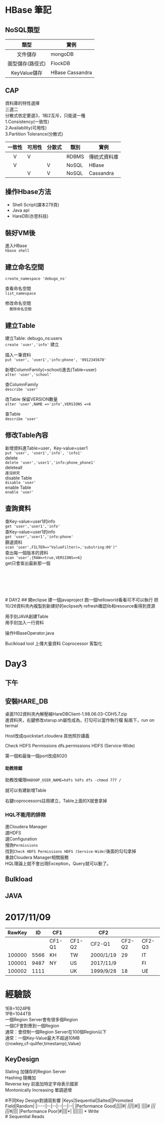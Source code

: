 # HBase 筆記

## NoSQL類型
|類型|實例|
|:---:|--|
|文件儲存|mongoDB|
|圖型儲存(路徑式)|FlockDB|
|KeyValue儲存|HBase Cassandra|
  
## CAP
資料庫的特性選擇<br />
三選二<br />
分散式依定要選3，1和2互斥，只能選一種<br />
1.Consistency(一致性)<br />
2.Availability(可用性)<br />
3.Partition Tolerance(分散式)<br />
  
|一致性|可用性|分散式|類別|實例|
|:---:|--|--|--|--|
|V|V||RDBMS|傳統式資料庫|
|V||V|NoSQL|HBase|
||V|V|NoSQL|Cassandra|

## 操作Hbase方法
* Shell Script(課本279頁)
* Java api
* HareDB(亦思科技)
  
## 裝好VM後
進入HBase<br />
`hbase shell`
  
## 建立命名空間
`create_namespace 'debugo_ns'`<br />
  
查看命名空間<br />
`list_namespace`<br />
  
修改命名空間<br />
``  
刪除命名空間  
``<br />
  

## 建立Table
建立Table: debugo_ns:users  
`create 'user','info'` 建立  
  
插入一筆資料  
`put 'user', 'user1','info:phone', '0912345678'`  
  
新增ColumnFamily(=school)進去(Table=user)  
`alter 'user','school'`  
  
查ColumnFamily  
`describe 'user'`  
  
改Table 保留VERSION數量  
`alter 'user',NAME =>'info',VERSIONS =>6`  
  
查Table  
`describe 'user'`  
  
## 修改Table內容
新增資料進Table=user，Key-value=user1<br />
`put 'user', 'user1','info', 'info1'`<br />
delete<br />
`delete 'user','user1','info:phone_phone1'`<br />
deleteall<br />
`還沒研究`<br />
disable Table<br />
`disable 'user'`<br />
enable Table<br />
`enable 'user'`<br />

## 查詢資料
查Key-value=user1的info<br />
`get 'user','user1','info'`<br />
查Key-value=user1的info<br />
`get 'user','user1','info:phone'`<br />
篩選資料<br />
`scan 'user',FILTER=>"ValueFilter(=,'substring:09')"`<br />
查出每一個版本的資料<br />
`scan 'user',{RAW=>true,VERSIONS=>6}`<br />
get只會查出最新那一個<br />


<br />
<br />
<br />
<br />
<br />
# DAY2
## 開eclipse
建一個javaproject  
跑一個helloworld看看可不可以執行  
把10/26資料夾內複製到新建好的eclipse內  
refresh確認lib和resource看得到資源  
  
用手刻JAVA創建Table  
用手刻加入一行資料  
  
操作HBaseOperator.java  
  
Buclkload tool  上傳大量資料
Coprocessor 客製化
# Day3


## 下午
## 安裝HARE_DB
桌面1102資料夾內解壓縮HareDBClient-1.98.06.03-CDH5.7.zip  
進資料夾，右鍵修改starup.sh屬性成為，打勾可以當作執行檔
點兩下，run on termal  

Host改成quickstart.cloudera
其他照抄講義


Check HDFS Permissions
dfs.permissions
HDFS (Service-Wide)

第一個和最後一個port改成8020

#### 助教除錯
助教改權限`HADOOP_USER_NAME=hdfs hdfs dfs -chmod 777 /`  

就可以有建新增Table  


右鍵coprocessors註冊建立，Table上面的X就會拿掉

### HQL不能用的排除
進Cloudera Manager  
選HDFS  
選Configuration  
搜詢```Permissions```  
找到```Check HDFS Permissions HDFS (Service-Wide)```後面的勾勾拿掉  
重啟Cloudera Manager相關服務  
HQL理論上就不會出現Exception，Query就可以動了。  
  
## Bulkload

## JAVA
  
# 2017/11/09
|RawKey|ID|CF1||CF2|||
|:---:|--|--|--|--|--|--|
|||CF1-Q1|CF1-Q2|CF2-Q1|CF2-Q2|CF2-Q3|
|100000|5566|KH|TW|2000/1/19|29|IT|
|100001|9487|NY|US|2017/11/9||FI|
|100002|1111||UK|1999/9/28|18|UE|

# 經驗談
1EB=1024PB  
1PB=1044TB  
一個Region Server會有很多個Region  
一個CF會對應到一個Region  
通常：會控制一個Region Server在100個Region以下  
通常：一個Key-Value最大不超過10MB  
{(rowkey,cf-qulifer,timestamp),Value}

## KeyDesign
Slating 加儲存的Region Server  
Hashing 隨機加  
Reverse key 前面加特定字母表示國家  
Montonically Increasing 單調遞增  

#不同Key Design對讀寫影響
|Keys|Sequential|Salted||Promoted Field|Random|
|:---:|--|--|--|--|--|
|Performance Good|*||||#|
|||*||#||
||||# *|||
|||#||*||
|Performance Poor|#||||*|
|||||||
\* Write  
\# Sequential Reads  

